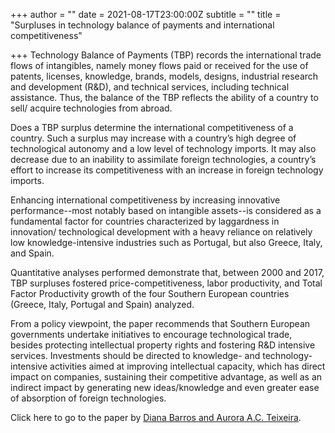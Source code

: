 +++
author = ""
date = 2021-08-17T23:00:00Z
subtitle = ""
title = "Surpluses in technology balance of payments and international competitiveness"

+++
Technology Balance of Payments (TBP) records the international trade flows of intangibles, namely money flows paid or received for the use of patents, licenses, knowledge, brands, models, designs, industrial research and development (R&D), and technical services, including technical assistance. Thus, the balance of the TBP reflects the ability of a country to sell/ acquire technologies from abroad.

Does a TBP surplus determine the international competitiveness of a country. Such a surplus may increase with a country’s high degree of technological autonomy and a low level of technology imports. It may also decrease due to an inability to assimilate foreign technologies, a country’s effort to increase its competitiveness with an increase in foreign technology imports.

Enhancing international competitiveness by increasing innovative performance--most notably based on intangible assets--is considered as a fundamental factor for countries characterized by laggardness in innovation/ technological development with a heavy reliance on relatively low knowledge-intensive industries such as Portugal, but also Greece, Italy, and Spain.

Quantitative analyses performed demonstrate that, between 2000 and 2017, TBP surpluses fostered price-competitiveness, labor productivity, and Total Factor Productivity growth of the four Southern European countries (Greece, Italy, Portugal and Spain) analyzed.

From a policy viewpoint, the paper recommends that Southern European governments undertake initiatives to encourage technological trade, besides protecting intellectual property rights and fostering R&D intensive services. Investments should be directed to knowledge- and technology-intensive activities aimed at improving intellectual capacity, which has direct impact on companies, sustaining their competitive advantage, as well as an indirect impact by generating new ideas/knowledge and even greater ease of absorption of foreign technologies.

Click here to go to the paper by [Diana Barros and Aurora A.C. Teixeira](https://ideas.repec.org/a/liu/liucej/v18y2021i1p105-136.html).